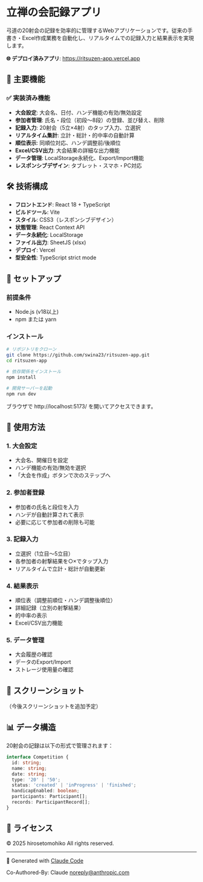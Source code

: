 # 立禅の会記録アプリ

弓道の20射会の記録を効率的に管理するWebアプリケーションです。従来の手書き・Excel作成業務を自動化し、リアルタイムでの記録入力と結果表示を実現します。

**🌐 デプロイ済みアプリ**: https://ritsuzen-app.vercel.app

## 🎯 主要機能

### ✅ 実装済み機能
- **大会設定**: 大会名、日付、ハンデ機能の有効/無効設定
- **参加者管理**: 氏名・段位（初段〜8段）の登録、並び替え、削除
- **記録入力**: 20射会（5立×4射）のタップ入力、立選択
- **リアルタイム集計**: 立計・総計・的中率の自動計算
- **順位表示**: 同順位対応、ハンデ調整前/後順位
- **Excel/CSV出力**: 大会結果の詳細な出力機能
- **データ管理**: LocalStorage永続化、Export/Import機能
- **レスポンシブデザイン**: タブレット・スマホ・PC対応

## 🛠 技術構成

- **フロントエンド**: React 18 + TypeScript
- **ビルドツール**: Vite
- **スタイル**: CSS3（レスポンシブデザイン）
- **状態管理**: React Context API
- **データ永続化**: LocalStorage
- **ファイル出力**: SheetJS (xlsx)
- **デプロイ**: Vercel
- **型安全性**: TypeScript strict mode

## 🚀 セットアップ

### 前提条件
- Node.js (v18以上)
- npm または yarn

### インストール
```bash
# リポジトリをクローン
git clone https://github.com/swina23/ritsuzen-app.git
cd ritsuzen-app

# 依存関係をインストール
npm install

# 開発サーバーを起動
npm run dev
```

ブラウザで http://localhost:5173/ を開いてアクセスできます。

## 📖 使用方法

### 1. 大会設定
- 大会名、開催日を設定
- ハンデ機能の有効/無効を選択
- 「大会を作成」ボタンで次のステップへ

### 2. 参加者登録
- 参加者の氏名と段位を入力
- ハンデが自動計算されて表示
- 必要に応じて参加者の削除も可能

### 3. 記録入力
- 立選択（1立目〜5立目）
- 各参加者の射撃結果を○×でタップ入力
- リアルタイムで立計・総計が自動更新

### 4. 結果表示
- 順位表（調整前順位・ハンデ調整後順位）
- 詳細記録（立別の射撃結果）
- 的中率の表示
- Excel/CSV出力機能

### 5. データ管理
- 大会履歴の確認
- データのExport/Import
- ストレージ使用量の確認

## 🎨 スクリーンショット

（今後スクリーンショットを追加予定）

## 📊 データ構造

20射会の記録は以下の形式で管理されます：

```typescript
interface Competition {
  id: string;
  name: string;
  date: string;
  type: '20' | '50';
  status: 'created' | 'inProgress' | 'finished';
  handicapEnabled: boolean;
  participants: Participant[];
  records: ParticipantRecord[];
}
```

## 📝 ライセンス

© 2025 hirosetomohiko All rights reserved.

---

🤖 Generated with [Claude Code](https://claude.ai/code)

Co-Authored-By: Claude <noreply@anthropic.com>